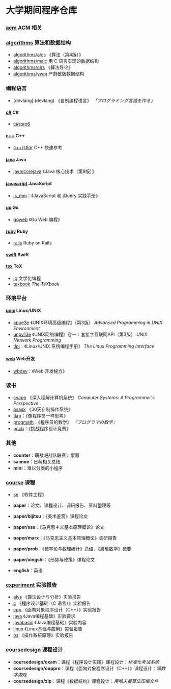 # 大学期间程序仓库

### [acm](acm) ACM 相关

### [algorithms](algorithms) 算法和数据结构

* [algorithms/algs](algorithms/algs) 《算法（第4版）》
* [algorithms/maic](algorithms/maic) 用 C 语言实现的数据结构
* [algorithms/clrs](algorithms/clrs) 《算法导论》
* [algorithms/ywm](algorithms/ywm) 严蔚敏版数据结构

### 编程语言

* [devlang]:(devlang) 《自制编程语言》 *「プログラミング言語を作る」*

#### [c#](c#) C#

* [c#/pro6](c#/pro6) 

#### [c++](c++) C++ 
* [c++/stlqr](c++/stlqr) C++ 快速参考

#### [java](java) Java 
* [java/corejava](java/corejava) 《Java 核心技术（第9版）》

#### [javascript](javascript) JavaScript 
* [js_mm](js_mm)：《JavaScript 和 jQuery 实践手册》

#### [go](go) Go
* [goweb](goweb) 《Go Web 编程》

#### [ruby](ruby) Ruby
* [rails](rails) Ruby on Rails

#### [swift](swift) Swift

#### [tex](tex) TeX
* [lp](lp) 文学化编程
* [texbook](texbook) *The TeXbook*

### 环境平台

#### [unix](unix) Linux/UNIX
* [apue3e](apue3e) 《UNIX环境高级编程》（第3版） *Advanced Programming in UNIX Environment*
* [unpv13e](unpv13e) 《UNIX网络编程》卷一：套接字互联网API（第3版） *UNIX Network Programming*
* [tlpi](tlpi)：《Linux/UNIX 系统编程手册》 *The Linux Programming Interface*

#### [web](web) Web开发
* [wbdev](wbdev)：《Web 开发秘方》

### 读书 
* [csapp](csapp) 《深入理解计算机系统》 *Computer Systems: A Programmer's Perspective*
* [osask](osask) 《30天自制操作系统》
* [tlap](tlap)：《像程序员一样思考》
* [progmath](progmath)：《程序员的数学》 *『プログラマの数学』*
* [pccb](pccb)：《挑战程序设计竞赛》

### 其他

* **counter**：萌战吧战队联赛计票器
* **saimoe**：日萌相关总结
* **mini**：难以分类的小程序

### [course](course) 课程

* [se](se) 《软件工程》

* **paper**：论文、课程设计、调研报告、资料整理等
* **paper/bijitsu**：《美术鉴赏》课程论文
* **paper/sss**：《马克思主义基本原理概论》论文
* **paper/marx**：《马克思主义基本原理概论》调研报告
* **paper/prob**：《概率论与数理统计》总结、《离散数学》概要
* **paper/xingshi**：《形势与政策》课程论文
* **english**：英语

### [experiment](experiment) 实验报告

* [alys](alys) 《算法设计与分析》实验报告
* [c](c) 《程序设计基础（C 语言）》实验报告
* [cpp](cpp) 《面向对象程序设计（C++）》实验报告
* [java](java) 《Java编程基础》实验要求
* [javabasic](javabasic) 《Java编程基础》实验内容
* [linux](linux) 《Linux基础与应用》实验报告
* [os](os) 《操作系统原理》实验报告

### [coursedesign](coursedesign) 课程设计

* **coursedesign/exam**：课程《程序设计实践》课程设计：*标准化考试系统*
* **coursedesign/ooppro**：课程《面向对象程序设计（C++）》课程设计：*猜数字游戏*
* **coursedesign/zip**：课程《数据结构》课程设计：*用哈夫曼算法压缩文件*
